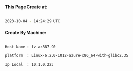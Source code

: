 
   
#### This Page Create at:

```bash

2023-10-04 - 14:24:29 UTC

```

#### Create By Machine:

```bash

Host Name : fv-az887-90

platform  : Linux-6.2.0-1012-azure-x86_64-with-glibc2.35

Ip Local  : 10.1.0.225

```

